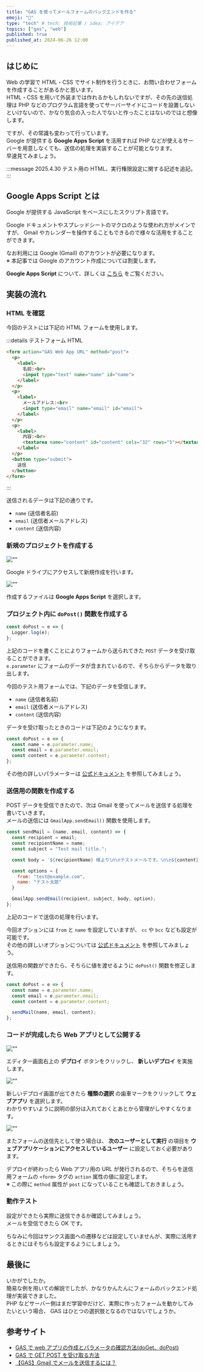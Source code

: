 ```yaml
---
title: "GAS を使ってメールフォームのバックエンドを作る"
emoji: "📧"
type: "tech" # tech: 技術記事 / idea: アイデア
topics: ["gas", "web"]
published: true
published_at: 2024-06-26 12:00
---
```


## はじめに

Web の学習で HTML・CSS でサイト制作を行うときに、お問い合わせフォームを作成することがあるかと思います。  
HTML・CSS を用いて外装までは作れるかもしれないですが、その先の送信処理は PHP などのプログラム言語を使ってサーバーサイドにコードを設置しないといけないので、かなり気合の入った人でないと作ったことはないのではと想像します。

ですが、その常識も変わって行っています。  
Google が提供する **Google Apps Script** を活用すれば PHP などが使えるサーバーを用意しなくても、送信の処理を実装することが可能となります。  
早速見てみましょう。

:::message
2025.4.30 テスト用の HTML、実行権限設定に関する記述を追記。
:::

## Google Apps Script とは

Google が提供する JavaScript をベースにしたスクリプト言語です。

Google ドキュメントやスプレッドシートのマクロのような使われ方がメインですが、 Gmail やカレンダーを操作することもできるので様々な活用をすることができます。

なお利用には Google (Gmail) のアカウントが必要になります。  
※ 本記事では Google のアカウント作成については割愛します。

**Google Apps Script** について、詳しくは [こちら](https://developers.google.com/apps-script/) をご覧ください。

## 実装の流れ

### HTML を確認

今回のテストには下記の HTML フォームを使用します。

:::details テストフォーム HTML

```html
<form action="GAS Web App URL" method="post">
  <p>
    <label>
      名前:<br>
      <input type="text" name="name" id="name">
    </label>
  </p>
  <p>
    <label>
      メールアドレス:<br>
      <input type="email" name="email" id="email">
    </label>
  </p>
  <p>
    <label>
      内容:<br>
      <textarea name="content" id="content" cols="32" rows="5"></textarea>
    </label>
  </p>
  <button type="submit">
    送信
  </button>
</form>
```

:::

送信されるデータは下記の通りです。

- `name` (送信者名前)
- `email` (送信者メールアドレス)
- `content` (送信内容)

### 新規のプロジェクトを作成する

![""](/images/20240626-form-backend-on-gas/img001.png)

Google ドライブにアクセスして新規作成を行います。

![""](/images/20240626-form-backend-on-gas/img002.png)

作成するファイルは **Google Apps Script** を選択します。

### プロジェクト内に `doPost()` 関数を作成する

```javascript
const doPost = e => {
  Logger.log(e);
};
```

上記のコードを書くことによりフォームから送られてきた `POST` データを受け取ることができます。  
`e.parameter` にフォームのデータが含まれているので、そちらからデータを取り出します。

今回のテスト用フォームでは、下記のデータを受信します。

- `name` (送信者名前)
- `email` (送信者メールアドレス)
- `content` (送信内容)

データを受け取ったときのコードは下記のようになります。

```javascript
const doPost = e => {
  const name = e.parameter.name;
  const email = e.parameter.email;
  const content = e.parameter.content;
};
```

その他の詳しいパラメーターは [公式ドキュメント](https://developers.google.com/apps-script/guides/web) を参照してみましょう。

### 送信用の関数を作成する

POST データを受信できたので、次は Gmail を使ってメールを送信する処理を書いていきます。  
メールの送信には `GmailApp.sendEmail()` 関数を使用します。

```javascript
const sendMail = (name, email, content) => {
  const recipient = email;
  const recipientName = name;
  const subject = "Test mail title.";

  const body = `${recipientName} 様より\n\nテストメールです。\n\n${content}`;

  const options = {
    from: "test@example.com",
    name: "テスト太郎"
  }

  GmailApp.sendEmail(recipient, subject, body, option);
};
```

上記のコードで送信の処理を行います。

今回オプションには `from` と `name` を設定していますが、 `cc` や `bcc` なども設定が可能です。  
その他の詳しいオプションについては [公式ドキュメント](https://developers.google.com/apps-script/reference/gmail/gmail-app) を参照してみましょう。

送信用の関数ができたら、そちらに値を渡せるように `doPost()` 関数を修正します。

```javascript
const doPost = e => {
  const name = e.parameter.name;
  const email = e.parameter.email;
  const content = e.parameter.content;

  sendMail(name, email, content);
};
```

### コードが完成したら Web アプリとして公開する

![""](/images/20240626-form-backend-on-gas/img003.png)

エディター画面右上の **デプロイ** ボタンをクリックし、 **新しいデプロイ** を実施します。

![""](/images/20240626-form-backend-on-gas/img004.png)

新しいデプロイ画面が出てきたら **種類の選択** の歯車マークをクリックして **ウェブアプリ** を選択します。  
わかりやすいように説明の部分は入れておくとあとから管理がしやすくなります。

![""](/images/20240626-form-backend-on-gas/img005.png)

またフォームの送信先として使う場合は、 **次のユーザーとして実行** の項目を **ウェブアプリケーションにアクセスしているユーザー** に設定しておく必要があります。

デプロイが終わったら Web アプリ用の URL が発行されるので、そちらを送信用フォームの `<form>` タグの `action` 属性の値に設定します。  
※ この際に `method` 属性が `post` になっていることも確認しておきましょう。

### 動作テスト

設定ができたら実際に送信できるか確認してみましょう。  
メールを受信できたら OK です。

ちなみに今回はサンクス画面への遷移などは設定していませんが、実際に活用するときにはそちらも設定するようにしましょう。

## 最後に

いかがでしたか。  
簡易な例を用いての解説でしたが、かなりかんたんにフォームのバックエンド処理が実装できました。  
PHP などサーバー側はまだ学習中だけど、実際に作ったフォームを動かしてみたいという場合、 GAS はひとつの選択肢となるのではないでしょうか。

## 参考サイト

- [GAS で web アプリの作成とパラメータの確認方法(doGet、doPost)](https://breezegroup.co.jp/201906/gas-get/)
- [GAS で GET,POST を受け取る方法](https://kin29.info/gas%E3%81%A7getpost%E3%82%92%E5%8F%97%E3%81%91%E5%8F%96%E3%82%8B%E6%96%B9%E6%B3%95/)
- [【GAS】Gmail でメールを送信するには？](https://masagoroku.com/%E3%80%90gas%E3%80%91gmail%E3%81%A7%E3%83%A1%E3%83%BC%E3%83%AB%E3%82%92%E9%80%81%E4%BF%A1%E3%81%99%E3%82%8B%E3%81%AB%E3%81%AF%EF%BC%9F)
